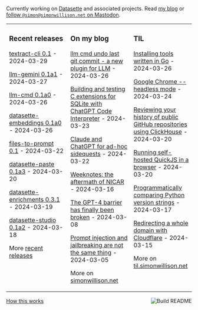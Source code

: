 Currently working on [Datasette](https://datasette.io/) and associated projects. Read [my blog](https://simonwillison.net/) or <a href="https://fedi.simonwillison.net/@simon">follow `@simon@simonwillison.net` on Mastodon</a>.

<table><tr><td valign="top" width="33%">

### Recent releases
<!-- recent_releases starts -->
[textract-cli 0.1](https://github.com/simonw/textract-cli/releases/tag/0.1) - 2024-03-29

[llm-gemini 0.1a1](https://github.com/simonw/llm-gemini/releases/tag/0.1a1) - 2024-03-27

[llm-cmd 0.1a0](https://github.com/simonw/llm-cmd/releases/tag/0.1a0) - 2024-03-26

[datasette-embeddings 0.1a0](https://github.com/datasette/datasette-embeddings/releases/tag/0.1a0) - 2024-03-26

[files-to-prompt 0.1](https://github.com/simonw/files-to-prompt/releases/tag/0.1) - 2024-03-22

[datasette-paste 0.1a3](https://github.com/datasette/datasette-paste/releases/tag/0.1a3) - 2024-03-20

[datasette-enrichments 0.3.1](https://github.com/datasette/datasette-enrichments/releases/tag/0.3.1) - 2024-03-19

[datasette-studio 0.1a2](https://github.com/datasette/datasette-studio/releases/tag/0.1a2) - 2024-03-18
<!-- recent_releases ends -->
More [recent releases](https://github.com/simonw/simonw/blob/main/releases.md)
</td><td valign="top" width="34%">

### On my blog
<!-- blog starts -->
[llm cmd undo last git commit - a new plugin for LLM](https://simonwillison.net/2024/Mar/26/llm-cmd/) - 2024-03-26

[Building and testing C extensions for SQLite with ChatGPT Code Interpreter](https://simonwillison.net/2024/Mar/23/building-c-extensions-for-sqlite-with-chatgpt-code-interpreter/) - 2024-03-23

[Claude and ChatGPT for ad-hoc sidequests](https://simonwillison.net/2024/Mar/22/claude-and-chatgpt-case-study/) - 2024-03-22

[Weeknotes: the aftermath of NICAR](https://simonwillison.net/2024/Mar/16/weeknotes-the-aftermath-of-nicar/) - 2024-03-16

[The GPT-4 barrier has finally been broken](https://simonwillison.net/2024/Mar/8/gpt-4-barrier/) - 2024-03-08

[Prompt injection and jailbreaking are not the same thing](https://simonwillison.net/2024/Mar/5/prompt-injection-jailbreaking/) - 2024-03-05
<!-- blog ends -->
More on [simonwillison.net](https://simonwillison.net/)
</td><td valign="top" width="33%">

### TIL
<!-- tils starts -->
[Installing tools written in Go](https://til.simonwillison.net/go/installing-tools) - 2024-03-26

[Google Chrome --headless mode](https://til.simonwillison.net/chrome/headless) - 2024-03-24

[Reviewing your history of public GitHub repositories using ClickHouse](https://til.simonwillison.net/clickhouse/github-public-history) - 2024-03-20

[Running self-hosted QuickJS in a browser](https://til.simonwillison.net/npm/self-hosted-quickjs) - 2024-03-20

[Programmatically comparing Python version strings](https://til.simonwillison.net/python/comparing-version-numbers) - 2024-03-17

[Redirecting a whole domain with Cloudflare](https://til.simonwillison.net/cloudflare/redirect-whole-domain) - 2024-03-15
<!-- tils ends -->
More on [til.simonwillison.net](https://til.simonwillison.net/)
</td></tr></table>

<a href="https://github.com/simonw/simonw/actions"><img src="https://github.com/simonw/simonw/workflows/Build%20README/badge.svg" align="right" alt="Build README"></a> <a href="https://simonwillison.net/2020/Jul/10/self-updating-profile-readme/">How this works</a>
